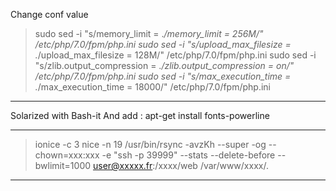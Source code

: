 Change conf value

> sudo sed -i "s/memory_limit = .*/memory_limit = 256M/" /etc/php/7.0/fpm/php.ini
> sudo sed -i "s/upload_max_filesize = .*/upload_max_filesize = 128M/" /etc/php/7.0/fpm/php.ini
> sudo sed -i "s/zlib.output_compression = .*/zlib.output_compression = on/" /etc/php/7.0/fpm/php.ini
> sudo sed -i "s/max_execution_time = .*/max_execution_time = 18000/" /etc/php/7.0/fpm/php.ini

---

Solarized with Bash-it
And add : apt-get install fonts-powerline

---

> ionice -c 3 nice -n 19 /usr/bin/rsync -avzKh  --super -og --chown=xxx:xxx  -e "ssh -p 39999" --stats --delete-before --bwlimit=1000   user@xxxxx.fr:/xxxx/web     /var/www/xxxx/.

---
